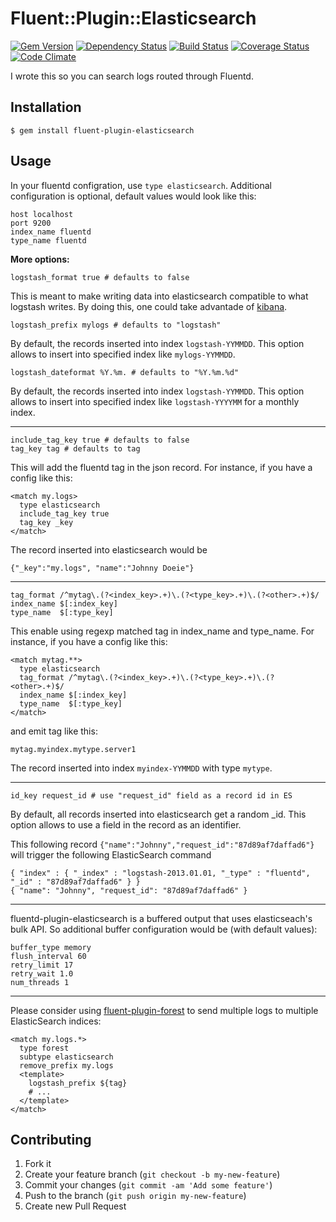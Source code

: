 # Fluent::Plugin::Elasticsearch

[![Gem Version](https://badge.fury.io/rb/fluent-plugin-elasticsearch.png)](http://badge.fury.io/rb/fluent-plugin-elasticsearch)
[![Dependency Status](https://gemnasium.com/uken/guard-sidekiq.png)](https://gemnasium.com/uken/fluent-plugin-elasticsearch)
[![Build Status](https://travis-ci.org/uken/fluent-plugin-elasticsearch.png?branch=master)](https://travis-ci.org/uken/fluent-plugin-elasticsearch)
[![Coverage Status](https://coveralls.io/repos/uken/fluent-plugin-elasticsearch/badge.png)](https://coveralls.io/r/uken/fluent-plugin-elasticsearch)
[![Code Climate](https://codeclimate.com/github/uken/fluent-plugin-elasticsearch.png)](https://codeclimate.com/github/uken/fluent-plugin-elasticsearch)

I wrote this so you can search logs routed through Fluentd.

## Installation

    $ gem install fluent-plugin-elasticsearch

## Usage

In your fluentd configration, use `type elasticsearch`. Additional configuration is optional, default values would look like this:

```
host localhost
port 9200
index_name fluentd
type_name fluentd
```


**More options:**

```
logstash_format true # defaults to false
```

This is meant to make writing data into elasticsearch compatible to what logstash writes. By doing this, one could take advantade of [kibana](http://kibana.org/).

```
logstash_prefix mylogs # defaults to "logstash"
```

By default, the records inserted into index `logstash-YYMMDD`. This option allows to insert into specified index like `mylogs-YYMMDD`.

```
logstash_dateformat %Y.%m. # defaults to "%Y.%m.%d"
```

By default, the records inserted into index `logstash-YYMMDD`. This option allows to insert into specified index like `logstash-YYYYMM` for a monthly index.

---

```
include_tag_key true # defaults to false
tag_key tag # defaults to tag
```

This will add the fluentd tag in the json record. For instance, if you have a config like this:

```
<match my.logs>
  type elasticsearch
  include_tag_key true
  tag_key _key
</match>
```

The record inserted into elasticsearch would be

```
{"_key":"my.logs", "name":"Johnny Doeie"}
```

---

```
tag_format /^mytag\.(?<index_key>.+)\.(?<type_key>.+)\.(?<other>.+)$/
index_name $[:index_key]
type_name  $[:type_key]
```

This enable using regexp matched tag in index_name and type_name. For instance, if you have a config like this:

```
<match mytag.**>
  type elasticsearch
  tag_format /^mytag\.(?<index_key>.+)\.(?<type_key>.+)\.(?<other>.+)$/
  index_name $[:index_key]
  type_name  $[:type_key]
</match>
```

and emit tag like this:

```
mytag.myindex.mytype.server1
```

The record inserted into index `myindex-YYMMDD` with type `mytype`.

---

```
id_key request_id # use "request_id" field as a record id in ES
```

By default, all records inserted into elasticsearch get a random _id. This option allows to use a field in the record as an identifier.

This following record `{"name":"Johnny","request_id":"87d89af7daffad6"}` will trigger the following ElasticSearch command

```
{ "index" : { "_index" : "logstash-2013.01.01, "_type" : "fluentd", "_id" : "87d89af7daffad6" } }
{ "name": "Johnny", "request_id": "87d89af7daffad6" }
```

---

fluentd-plugin-elasticsearch is a buffered output that uses elasticseach's bulk API. So additional buffer configuration would be (with default values):

```
buffer_type memory
flush_interval 60
retry_limit 17
retry_wait 1.0
num_threads 1
```

---

Please consider using [fluent-plugin-forest](https://github.com/tagomoris/fluent-plugin-forest) to send multiple logs to multiple ElasticSearch indices:

```
<match my.logs.*>
  type forest
  subtype elasticsearch
  remove_prefix my.logs
  <template>
    logstash_prefix ${tag}
    # ...
  </template>
</match>
```

## Contributing

1. Fork it
2. Create your feature branch (`git checkout -b my-new-feature`)
3. Commit your changes (`git commit -am 'Add some feature'`)
4. Push to the branch (`git push origin my-new-feature`)
5. Create new Pull Request
